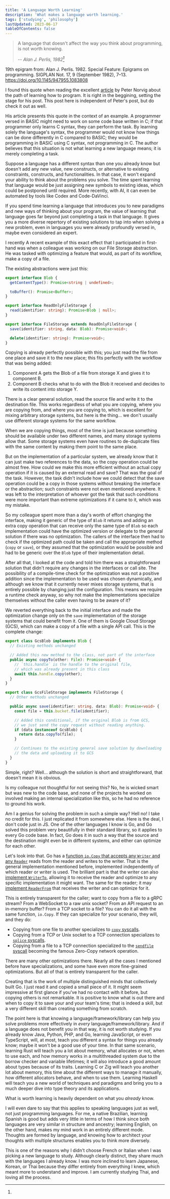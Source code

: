 ```yaml
---
title: 'A Language Worth Learning'
description: 'What makes a language worth learning.'
tags: ['studying', 'philosophy']
lastUpdated: 2023-06-17
tableOfContents: false
---
```


> A language that doesn't affect the way you think about programming, is not worth
> knowing.
>
> -- _Alan J. Perlis, 1982[^1]_

[^1]:
19th epigram from: Alan J. Perlis. 1982. Special Feature: Epigrams on programming.
SIGPLAN Not. 17, 9 (September 1982), 7–13. <https://doi.org/10.1145/947955.1083808>

I found this quote when reading the
excellent [article](http://www.norvig.com/21-days.html) by Peter Norvig about the path of
learning how to program. It is right in the beggining, setting the stage for his post.
This post here is independent of Peter's post, but do check it out as well.

His article presents this quote in the context of an example. A programmer versed in BASIC
might need to work on some code base written in C; if that programmer only learns C
syntax, they can perform the task. By learning solely the language's syntax, the
programmer would not know how things can be done differently in C compared to BASIC; they
would be programming in BASIC using C syntax, not programming in C.
The author believes that this situation is not what learning a new language means; it is
merely completing a task.

Suppose a language has a different syntax than one you already know but doesn't add any
new value, new constructs, or alternative to existing constraints, constructs, and
functionalities. In that case, it won't expand your ability to think about the problems
you solve. The time spent learning that language would be just assigning new symbols to
existing ideas, which could be postponed until required. More recently, with AI, it can
even be automated by tools like Codex and Code-DaVinci.

If you spend time learning a language that introduces you to new paradigms and new ways of
thinking about your program, the value of learning that language goes far beyond just
completing a task in that language. It gives you a more diverse repertory of existing
solutions to tap into when solving a new problem, even in languages you were already
profoundly versed in, maybe even considered an expert.

I recently
A recent example of this exact effect that I participated in first-hand was when a
colleague was working on our File Storage abstraction. He was tasked with optimizing a
feature that would, as part of its workflow, make a copy of a file.

The existing abstractions were just this:

```ts
export interface Blob {
  getContentType(): Promise<string | undefined>;

  toBuffer(): Promise<Buffer>;
}

export interface ReadOnlyFileStorage {
  read(identifier: string): Promise<Blob | null>;
}

export interface FileStorage extends ReadOnlyFileStorage {
  save(identifier: string, data: Blob): Promise<void>;

  delete(identifier: string): Promise<void>;
}
```

Copying is already perfectly possible with this; you just read the file from one place and
save it to the new place; this fits perfectly with the workflow that was being added:

1. Component A gets the Blob of a file from storage X and gives it to component B.
1. Component B checks what to do with the Blob it received and decides to write its
   content into storage Y.

There is a clear general solution, read the source file and write it to the destination
file. This works regardless of what you are copying, where you are copying from, and where
you are copying to, which is excellent for mixing arbitrary storage systems, but here is
the thing... we don't usually use different storage systems for the same workflow.

When we are copying things, most of the time is just because something should be available
under two different names, and many storage systems allow that. Some storage systems even
have routines to de-duplicate files with the same content by making them point to the same
place.

But on the implementation of a particular system, we already know that it can just make
two references to the data, so the copy operation could be almost free. How could we make
this more efficient without an actual copy operation if it is caused by an external read
and save? That was the goal of the task. However, the task didn't include how we could
detect that the save operation could be a copy in those systems without breaking the
interface or the abstraction; such constraints were not even mentioned anywhere. It was
left to the interpretation of whoever got the task that such conditions were more
important than extreme optimizations if it came to it, which was my mistake.

So my colleague spent more than a day's worth of effort changing the interface, making it
generic of the type of `Blob` it returns and adding an extra copy operation that can
receive only the same type of `Blob` so each implementation could have the optimized
version or delegate to the general solution if there was no optimization. The callers of
the interface then had to check if the optimized path could be taken and call the
appropriate method (`copy` or `save`), or they assumed that the optimization would be
possible and had to be generic over the `Blob` type of their implementation detail.

After all that, I looked at the code and told him there was a straightforward solution
that didn't require any changes in the interfaces or call site. The possibility of a
compile-time check for the optimization was not a positive addition since the
implementation to be used was chosen dynamically, and although we know that it currently
never mixes storage systems, that is entirely possible by changing just the configuration.
This means we require a runtime check anyway, so why not make the implementations
specialize themselves without the caller even having to be aware of it?

We reverted everything back to the initial interface and made the optimization change only
on the `save` implementation of the storage systems that could benefit from it. One of
them is Google Cloud Storage (GCS), which can make a copy of a file with a single API
call. This is the complete change:

```ts
export class GcsBlob implements Blob {
  // Existing methods unchanged

  // Added this new method to the class, not part of the interface
  public async copyTo(other: File): Promise<void> {
    // `this.handle` is the handle to the original file,
    // which was already present in this class
    await this.handle.copy(other);
  }
}

export class GcsFileStorage implements FileStorage {
  // Other methods unchanged

  public async save(identifier: string, data: Blob): Promise<void> {
    const file = this.bucket.file(identifier);

    // Added this conditional, if the original Blob is from GCS,
    // we just send the copy request without reading anything.
    if (data instanceof GcsBlob) {
      return data.copyTo(file);
    }

    // Continues to the existing general save solution by downloading
    // the data and uploading it to GCS
  }
}
```

Simple, right? Well... although the solution is short and straightforward, that doesn't
mean it is obvious.

Is my colleague not thoughtful for not seeing this? No, he is wicked smart but was new to
the code base, and none of the projects he worked on involved making an internal
specialization like this, so he had no reference to ground his work.

Am I a genius for solving the problem in such a simple way?
Hell no! I take no credit for this. I just replicated it from somewhere else.
Here is the deal, I don't code just in JS. One of the other languages I know is Go,
and Go solved this problem very beautifully in their standard library, so it applies to
every Go code base.
In fact, Go does it in such a way that the source and the destination might even be in
different systems,
and either can optimize for each other.

Let's look into that. Go has
a [function `io.Copy` that accepts any `Writer` and any `Reader`][io.Copy src] reads from
the reader and writes to the writer. That is the general implementation mentioned before,
implemented independently of which reader or writer is used. The brilliant part is that
the writer can also [implement `WriterTo`][WriterTo optimization], allowing it to receive
the reader and optimize to any specific implementation it might want. The same for the
reader; it may [implement `ReaderFrom`][ReaderFrom optimization] that receives the writer
and can optimize for it.

This is entirely transparent for the caller;
want to copy from a file to a gRPC stream?
From a WebSocket to a raw unix socket?
From an API request to an in-memory buffer?
From a TCP socket to a file?
You can do it all with the same function, `io.Copy`.
If they can specialize for your scenario, they will, and they do:

- Copying from one file to another specializes to [`copy` syscalls][file-to-file].
- Copying from a TCP or Unix socket to a TCP connection specializes
  to [`splice` syscalls][stream-to-tcp].
- Copying from a file to a TCP connection specialized to
  the [`sendfile` syscall][file-to-tcp] becoming the famous Zero-Copy network operation.

There are many other optimizations there. Nearly all the cases I mentioned before have
specializations, and some have even more fine-grained optimizations. But all of that is
entirely transparent for the caller.

Creating that is the work of multiple distinguished minds that collectively built Go. I
just read it and copied a small piece of it. It might seem impressive at first glance if
you've had no contact with it before, but copying others is not remarkable. It is positive
to know what is out there and when to copy it to save your and your team's time; that is
indeed a skill, but a very different skill than creating something from scratch.

The point here is that knowing a language/framework/library can help you solve problems
more effectively in _every_ language/framework/library. And if a language does not benefit
you in that way, it is not worth studying. If you already know Java, Python, PHP, and Go,
learning JavaScript, or even TypeScript, will, at most, teach you different a syntax for
things you already know; maybe it won't be a good use of your time. In that same scenario,
learning Rust will teach you a lot about memory, what allocates or not, when to use each,
and how memory works in a multithreaded system due to the borrow checker and variable
lifetimes; it will also introduce a good amount about types because of its traits.
Learning C or Zig will teach you another lot about memory, this time about the different
ways to manage it manually, how different allocators behave, and when to use them.
Learning Haskell will teach you a new world of techniques and paradigms and bring you to a
much deeper dive into type theory and its applications.

What is worth learning is heavily dependent on what you _already_ know.

I will even dare to say that this applies to speaking languages just as well, not just
programming languages. For me, a native Brazilian, learning Spanish is good but adds very
little in terms of how I think since both languages are very similar in structure and
ancestry; learning English, on the other hand, makes my mind work in an entirely different
mode. Thoughts are formed by language, and knowing how to architect your thoughts with
multiple structures enables you to think more diversely.

This is one of the reasons why I didn't choose French or Italian when I was picking a new
language to study. Although clearly distinct, they share much with the languages I already
know. I was more inclined to learn Japanese, Korean, or Thai because they differ entirely
from everything I knew, which meant more to understand and improve. I am currently
studying Thai, and loving all the process.

[io.Copy src]: https://cs.opensource.google/go/go/+/refs/tags/go1.20.5:src/io/io.go;l=373-385;drc=dc8e2a6a8ec94f2c98ba20edd57932eba284efb1

[WriterTo optimization]: https://cs.opensource.google/go/go/+/refs/tags/go1.20.5:src/io/io.go;l=406-410;drc=dc8e2a6a8ec94f2c98ba20edd57932eba284efb1

[ReaderFrom optimization]: https://cs.opensource.google/go/go/+/refs/tags/go1.20.5:src/io/io.go;l=411-414;drc=dc8e2a6a8ec94f2c98ba20edd57932eba284efb1

[file-to-file]: https://cs.opensource.google/go/go/+/refs/tags/go1.20.5:src/os/readfrom_linux.go;l=31-45;drc=0844ff8eef81e124c1fecba82dd5843745427fa4

[stream-to-tcp]: https://cs.opensource.google/go/go/+/refs/tags/go1.20.5:src/net/splice_linux.go;l=12-44;drc=8d6a455df42b016ed2f7071e70718cad940937f9

[file-to-tcp]: https://cs.opensource.google/go/go/+/refs/tags/go1.20.5:src/net/sendfile_linux.go;l=13-53;drc=27c38142756902c9a2e281ff1dd0f2e0a7273f75
